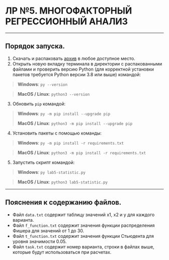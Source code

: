 # ЛР №5. МНОГОФАКТОРНЫЙ РЕГРЕССИОННЫЙ АНАЛИЗ

---
## Порядок запуска.
1. Скачать и распаковать [архив](https://download-directory.github.io/?url=https%3A%2F%2Fgithub.com%2FArtemKinko%2FSUAI-labs-spring-2023%2Ftree%2Fmain%2FEDP%2FLABS%2FLAB-5-Statistic) в любое доступное место.
2. Открыть новую вкладку терминала в директории с распакованными файлами и проверить версию Python (для корректной установки пакетов требуется Python версии 3.8 или выше) командой:
> **Windows**: `py --version`

> **MacOS / Linux**: `python3 --version`
3. Обновить `pip` командой:
> **Windows**: `py -m pip install --upgrade pip`
> 
> **MacOS / Linux**: `python3 -m pip install --upgrade pip`

4. Установить пакеты с помощью команды:
> **Windows**: `py -m pip install -r requirements.txt`

> **MacOS / Linux**: `python3 -m pip install -r requirements.txt`
5. Запустить скрипт командой:
> **Windows**: `py lab5-statistic.py`

> **MacOS / Linux**: `python3 lab5-statistic.py`
--- 
## Пояснения к содержанию файлов.
* Файл `data.txt` содержит таблицу значений x1, x2 и y для каждого варианта.
* Файл `f_function.txt` содержит значения функции распределения Фишера для значений от 1 до 30.
* Файл `t_function.txt` содержит значения функции Стьюдента для уровня значимости 0.05.
* Файл `task.txt` содержит номер варианта, строки в файлах выше, которые будут использоваться при расчетах.
